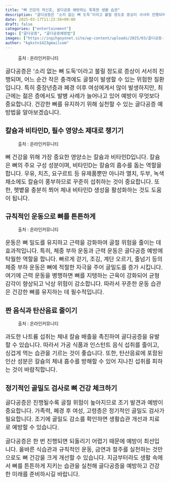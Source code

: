 ```yaml
---
title: "뼈 건강의 적신호, 골다공증 예방하는 똑똑한 생활 습관"
description: "골다공증은 ‘소리 없는 뼈 도둑’이라고 불릴 정도로 증상이 서서히 진행되며, 어느 순간 작은 충격에도 골절이 발생할 수 있는 위험한 질환입니다. 특히 중장년층과 폐경 이후 여성에게서 많이 발생하지만, 최근에는 젊은 층에서도 발병 사례가 늘어나고 있어 예방이 무엇보다 중"
date: 2025-03-17T11:23:56+09:00
draft: false
categories: ["entertainment"]
tags: ["골다공증", "골다공증예방법"]
images: ["https://ingihgoyonet.site/wp-content/uploads/2025/03/골다공증-1.webp", "https://ingihgoyonet.site/wp-content/uploads/2025/03/비타민D-골다공증.webp", "https://ingihgoyonet.site/wp-content/uploads/2025/03/규칙적인-운동-1024x683.jpg", "https://ingihgoyonet.site/wp-content/uploads/2025/03/콜라-683x1024.jpg"]
author: "kgkstn1423gmailcom"
---
```


<figure ><img src="https://ingihgoyonet.site/wp-content/uploads/2025/03/골다공증-1.webp" alt="" style="aspect-ratio:16/9;object-fit:cover"/><figcaption >출처 : 온라인커뮤니티</figcaption></figure> <p style="font-size:18px">골다공증은 ‘소리 없는 뼈 도둑’이라고 불릴 정도로 증상이 서서히 진행되며, 어느 순간 작은 충격에도 골절이 발생할 수 있는 위험한 질환입니다. 특히 중장년층과 폐경 이후 여성에게서 많이 발생하지만, 최근에는 젊은 층에서도 발병 사례가 늘어나고 있어 예방이 무엇보다 중요합니다. 건강한 뼈를 유지하기 위해 실천할 수 있는 골다공증 예방법을 알아보겠습니다.</p> <h2 >칼슘과 비타민D, 필수 영양소 제대로 챙기기</h2> <figure ><img src="https://ingihgoyonet.site/wp-content/uploads/2025/03/비타민D-골다공증.webp" alt="" style="aspect-ratio:16/9;object-fit:cover"/><figcaption >출처 : 온라인커뮤니티</figcaption></figure> <p style="font-size:18px">뼈 건강을 위해 가장 중요한 영양소는 칼슘과 비타민D입니다. 칼슘은 뼈의 주요 구성 성분이며, 비타민D는 칼슘의 흡수를 돕는 역할을 합니다. 우유, 치즈, 요구르트 등 유제품뿐만 아니라 멸치, 두부, 녹색 채소에도 칼슘이 풍부하므로 꾸준히 섭취하는 것이 중요합니다. 또한, 햇볕을 충분히 쬐어 체내 비타민D 생성을 활성화하는 것도 도움이 됩니다.</p> <h2 >규칙적인 운동으로 뼈를 튼튼하게</h2> <figure ><img src="https://ingihgoyonet.site/wp-content/uploads/2025/03/규칙적인-운동-1024x683.jpg" alt="" style="aspect-ratio:16/9;object-fit:cover"/><figcaption >출처 : 온라인커뮤니티</figcaption></figure> <p style="font-size:18px">운동은 뼈 밀도를 유지하고 근력을 강화하여 골절 위험을 줄이는 데 효과적입니다. 특히, 체중 부하 운동과 근력 운동은 골다공증 예방에 탁월한 역할을 합니다. 빠르게 걷기, 조깅, 계단 오르기, 줄넘기 등의 체중 부하 운동은 뼈에 적절한 자극을 주어 골밀도를 증가 시킵니다. 여기에 근력 운동을 병행하면 뼈를 지탱하는 근육이 강화되어 균형 감각이 향상되고 낙상 위험이 감소합니다. 따라서 꾸준한 운동 습관은 건강한 뼈를 유지하는 데 필수적입니다.</p> <h2 >짠 음식과 탄산음료 줄이기</h2> <figure ><img src="https://ingihgoyonet.site/wp-content/uploads/2025/03/콜라-683x1024.jpg" alt="" style="aspect-ratio:16/9;object-fit:cover"/><figcaption >출처 : 온라인커뮤니티</figcaption></figure> <p style="font-size:18px">과도한 나트륨 섭취는 체내 칼슘 배출을 촉진하여 골다공증을 유발할 수 있습니다. 따라서 가공 식품과 인스턴트 음식 섭취를 줄이고, 싱겁게 먹는 습관을 기르는 것이 좋습니다. 또한, 탄산음료에 포함된 인산 성분은 칼슘의 체내 흡수를 방해할 수 있어 지나친 섭취를 피하는 것이 바람직합니다.</p> <h2 >정기적인 골밀도 검사로 뼈 건강 체크하기</h2> <p style="font-size:18px">골다공증은 진행될수록 골절 위험이 높아지므로 조기 발견과 예방이 중요합니다. 가족력, 폐경 후 여성, 고령층은 정기적인 골밀도 검사가 필요합니다. 조기에 골밀도 감소를 확인하면 생활습관 개선과 치료로 예방할 수 있습니다.</p> <p style="font-size:18px">골다공증은 한 번 진행되면 되돌리기 어렵기 때문에 예방이 최선입니다. 올바른 식습관과 규칙적인 운동, 금연과 절주를 실천하는 것만으로도 뼈 건강을 크게 개선할 수 있습니다. 지금부터라도 생활 속에서 뼈를 튼튼하게 지키는 습관을 실천해 골다공증을 예방하고 건강한 미래를 준비하시길 바랍니다.</p>